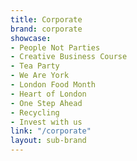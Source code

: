 ```yaml
---
title: Corporate
brand: corporate
showcase:
- People Not Parties
- Creative Business Course
- Tea Party
- We Are York
- London Food Month
- Heart of London
- One Step Ahead
- Recycling
- Invest with us
link: "/corporate"
layout: sub-brand
---
```


